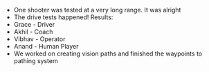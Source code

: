 <!--t January 9, 2020 t-->

- One shooter was tested at a very long range. It was alright
- The drive tests happened! Results:
 - Grace - Driver
 -  Akhil - Coach
 -  Vibhav - Operator
 -  Anand - Human Player
- We worked on creating vision paths and finished the waypoints to pathing system